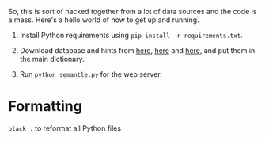 So, this is sort of hacked together from a lot of data sources and the
code is a mess.  Here's a hello world of how to get up and running.

1. Install Python requirements using `pip install -r requirements.txt`.

2. Download database and hints from [here](https://drive.google.com/file/d/114cBxy523HcDcOf1dhc93iH8jF6wJQds/view?usp=sharing), [here](https://drive.google.com/file/d/1irIGhNo8wb5iWZp5E10Bd3mbbzjwyiV9/view?usp=sharing) and [here](https://drive.google.com/file/d/1w9AtFIo5UlQ7CB-10tv_xzk-gxNVnTwo/view?usp=sharing), and put them in the main dictionary.

3. Run `python semantle.py` for the web server.

Formatting
==========

`black .` to reformat all Python files
